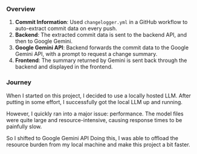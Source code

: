 ### Overview 

1. **Commit Information**: Used `changelogger.yml` in a GitHub workflow to auto-extract commit data on every push.
2. **Backend**: The extracted commit data is sent to the backend API, and then to Google Gemini.
3. **Google Gemini API**: Backend forwards the commit data to the Google Gemini API, with a prompt to request a change summary.
4. **Frontend**: The summary returned by Gemini is sent back through the backend and displayed in the frontend.



### Journey
When I started on this project, I decided to use a locally hosted LLM. After putting in some effort, I successfully got the local LLM up and running.

However, I quickly ran into a major issue: performance. The model files were quite large and resource-intensive, causing response times to be painfully slow. 

So I shifted to Google Gemini API
Doing this, I was able to offload the resource burden from my local machine and make this project a bit faster.



